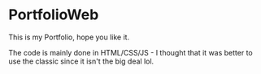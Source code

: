 # PortfolioWeb
This is my Portfolio, hope you like it. 

The code is mainly done in HTML/CSS/JS - I thought that it was better to use the classic since it isn't the big deal lol.
